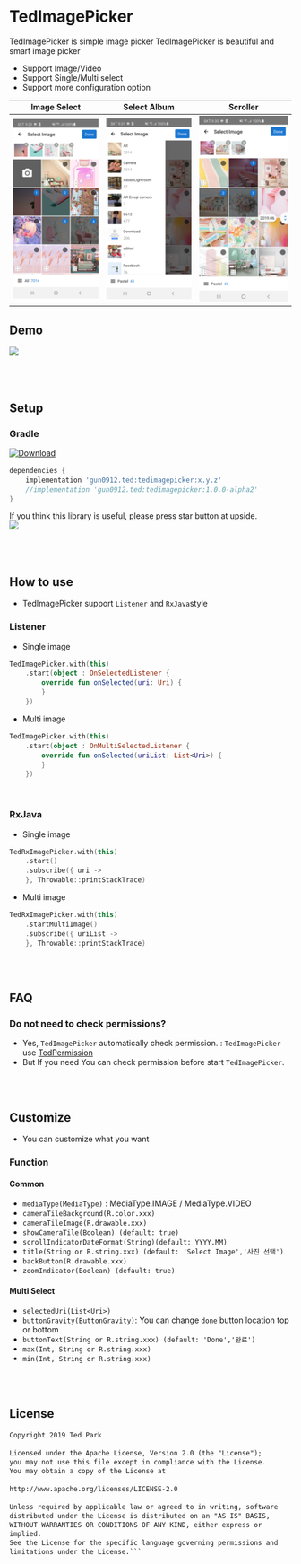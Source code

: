  
# TedImagePicker
TedImagePicker is simple image picker
TedImagePicker is beautiful and smart image picker
- Support Image/Video
- Support Single/Multi select
- Support more configuration option


| Image Select                    | Select Album                     | Scroller                         |
|:------------------------------:|:---------------------------------:|:--------------------------------:|
|![](art/multi_select.png) |![](art/album.png) |![](art/scroll_handler.png)|

## Demo
![](art/full.gif)


</br></br>
## Setup


### Gradle
[ ![Download](https://api.bintray.com/packages/tkdrnjs0912/maven/tedimagepicker/images/download.svg) ](https://bintray.com/tkdrnjs0912/maven/tedimagepicker/_latestVersion)
```gradle
dependencies {
    implementation 'gun0912.ted:tedimagepicker:x.y.z'
    //implementation 'gun0912.ted:tedimagepicker:1.0.0-alpha2'
}

```
If you think this library is useful, please press star button at upside. </br>
<img src="https://phaser.io/content/news/2015/09/10000-stars.png" width="200">



</br></br>
## How to use
- TedImagePicker support `Listener` and `RxJava`style

### Listener
- Single image
```kotlin
TedImagePicker.with(this)
    .start(object : OnSelectedListener {
        override fun onSelected(uri: Uri) {
        }
    })

```

- Multi image
```kotlin
TedImagePicker.with(this)
    .start(object : OnMultiSelectedListener {
        override fun onSelected(uriList: List<Uri>) {
        }
    })
```
<br/>

### RxJava
- Single image
```kotlin
TedRxImagePicker.with(this)
    .start()
    .subscribe({ uri ->
    }, Throwable::printStackTrace)
```
- Multi image
```kotlin
TedRxImagePicker.with(this)
    .startMultiImage()
    .subscribe({ uriList ->
    }, Throwable::printStackTrace)
```

</br></br>
## FAQ
### Do not need to check permissions?
- Yes, `TedImagePicker` automatically check permission.
: `TedImagePicker` use [TedPermission](https://github.com/ParkSangGwon/TedPermission)
- But If you need You can check permission before start `TedImagePicker`.

</br></br>
## Customize
- You can customize what you want

### Function

#### Common
* `mediaType(MediaType)` : MediaType.IMAGE / MediaType.VIDEO
* `cameraTileBackground(R.color.xxx)`
* `cameraTileImage(R.drawable.xxx)`
* `showCameraTile(Boolean) (default: true)`
* `scrollIndicatorDateFormat(String)(default: YYYY.MM)`
* `title(String or R.string.xxx) (default: 'Select Image','사진 선택')`
* `backButton(R.drawable.xxx)`
* `zoomIndicator(Boolean) (default: true)`


#### Multi Select
* `selectedUri(List<Uri>)`
* `buttonGravity(ButtonGravity)`: You can change `done` button location top or bottom
* `buttonText(String or R.string.xxx) (default: 'Done','완료')`
* `max(Int, String or R.string.xxx)`
* `min(Int, String or R.string.xxx)`


</br></br>
## License 
 ```code
Copyright 2019 Ted Park

Licensed under the Apache License, Version 2.0 (the "License");
you may not use this file except in compliance with the License.
You may obtain a copy of the License at

http://www.apache.org/licenses/LICENSE-2.0

Unless required by applicable law or agreed to in writing, software
distributed under the License is distributed on an "AS IS" BASIS,
WITHOUT WARRANTIES OR CONDITIONS OF ANY KIND, either express or implied.
See the License for the specific language governing permissions and
limitations under the License.```
